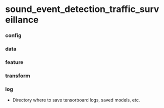 # sound_event_detection_traffic_surveillance



### config


### data


### feature


### transform


### log
* Directory where to save tensorboard logs, saved models, etc.
